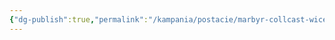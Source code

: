 ```yaml
---
{"dg-publish":true,"permalink":"/kampania/postacie/marbyr-collcast-wicekanclerz/","dgPassFrontmatter":true}
---
```


